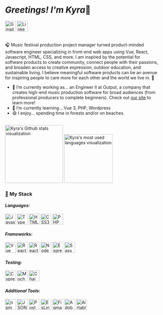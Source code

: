 <h1><em>Greetings! I'm Kyra</em>🦉</h1>
<a href="mailto:k.bergsund@gmail.com"><img src="https://img.shields.io/badge/Gmail-D14836?style=for-the-badge&logo=gmail&logoColor=white" height="35" alt="Gmail icon"/></a>
<a href="https://www.linkedin.com/in/kyrabergsund/"><img src="https://img.shields.io/badge/LinkedIn-0077B5?style=for-the-badge&logo=linkedin&logoColor=white" height="35" alt="LinkedIn icon"/></a>
<br>
<p><br>🎧 Music festival production project manager turned product-minded software engineer specializing in front-end web apps using Vue, React, Javascript, HTML, CSS, and more. I am inspired by the potential for software products to create community, connect people with their passions, and broaden access to creative expression, outdoor education, and sustainable living. I believe meaningful software products can be an avenue for inspiring people to care more for each other and the world we live in. 🌲</p>
<ul>
<!--   <li>👨🏼‍💻 See <a href="https://drive.google.com/file/d/1MEx8n67UgSjPADeTwTX9qKvSWyd14rKT/view?usp=sharing">HERE</a> for my resume. I bring my eagerness to never stop learning, my enjoyment of solving problems in innovative ways, and my strengths in methodical organization and proactive communication to every team. -->
<li>🔭 I’m currently working as... an Engineer II at Output, a company that creates high-end music production software for broad audiences (from professional producers to complete beginners). Check out <a href="https://www.output.com"/>our site</a> to learn more! </li>
<li>🌱 I’m currently learning... Vue 3, PHP, Wordpress</li> 
<li>😄 I enjoy... spending time in forests and/or on beaches.</li>
</ul>
<br>
<img src="https://github-readme-stats.vercel.app/api?username=kbergsund&show_icons=true&theme=tokyonight&custom_title=Kyra's+Github+Stats" height="190" alt="Kyra's Github stats visualization"/>
<img src="https://github-readme-stats.vercel.app/api/top-langs/?username=kbergsund&layout=compact&theme=tokyonight" height="160" alt="Kyra's most used languages visualization"/>
</div>
<h3>💾 My Stack</h3>
<div>
  <h4><em>Languages:</em></h4>
  <img src="https://img.shields.io/badge/JavaScript-323330?style=for-the-badge&logo=javascript&logoColor=F7DF1E" height="35" alt="Javascript icon"/>
  <img src="https://img.shields.io/badge/Typescript-3178C6?style=for-the-badge&logo=typescript&logoColor=white" height="35" alt="Typescript icon"/>
  <img src="https://img.shields.io/badge/HTML5-E34F26?style=for-the-badge&logo=html5&logoColor=white" height="35" alt="HTML5 icon"/>
  <img src="https://img.shields.io/badge/CSS3-1572B6?style=for-the-badge&logo=css3&logoColor=white" height="35" alt="CSS3 icon"/>
  <img src="https://img.shields.io/badge/PHP-777BB4?style=for-the-badge&logo=php&logoColor=white" height="35" alt="PHP icon"/>
</div>
<div>
  <h4><em>Frameworks:</em></h4>
  <img src="https://img.shields.io/badge/Vue.js-35495E?style=for-the-badge&logo=vue.js&logoColor=4FC08D" height="35" alt="Vue icon"/>
  <img src="https://img.shields.io/badge/React-20232A?style=for-the-badge&logo=react&logoColor=61DAFB" height="35" alt="React icon"/>
  <img src="https://img.shields.io/badge/React_Router-CA4245?style=for-the-badge&logo=react-router&logoColor=white" height="35" alt="React Router icon"/>
  <img src="https://img.shields.io/badge/Node.js-339933?style=for-the-badge&logo=nodedotjs&logoColor=white" height="35" alt="Node icon"/>
  <img src="https://img.shields.io/badge/Express.js-000000?style=for-the-badge&logo=express&logoColor=white" height="35" alt="Express icon"/>
  <img src="https://img.shields.io/badge/Sass-CC6699?style=for-the-badge&logo=sass&logoColor=white" height="35" alt="Sass icon"/>
</div>
<div>
  <h4><em>Testing:</em></h4>
  <img src="https://img.shields.io/badge/Cypress-17202C?style=for-the-badge&logo=cypress&logoColor=white" height="35" alt="Cypress icon"/>
  <img src="https://img.shields.io/badge/Mocha-8D6748?style=for-the-badge&logo=Mocha&logoColor=white" height="35" alt="Mocha icon"/>
  <img src="https://img.shields.io/badge/chai-A30701?style=for-the-badge&logo=chai&logoColor=white" height="35" alt="Chai icon"/>
</div>
<div>
  <h4><em>Additional Tools:</em></h4>
  <img src="https://img.shields.io/badge/npm-CB3837?style=for-the-badge&logo=npm&logoColor=white" height="35" alt="npm icon"/>
  <img src="https://img.shields.io/badge/json-5E5C5C?style=for-the-badge&logo=json&logoColor=white" height="35" alt="JSON icon"/>
  <img src="https://img.shields.io/badge/Postman-FF6C37?style=for-the-badge&logo=Postman&logoColor=white" height="35" alt="Postman icon"/>
  <img src="https://img.shields.io/badge/eslint-3A33D1?style=for-the-badge&logo=eslint&logoColor=white" height="35" alt="EsLint icon"/>
  <img src="https://img.shields.io/badge/Figma-F24E1E?style=for-the-badge&logo=figma&logoColor=white" height="35" alt="Figma icon"/>
  <img src="https://img.shields.io/badge/Adobe%20Illustrator-FF9A00?style=for-the-badge&logo=adobe%20illustrator&logoColor=white" height="35" alt="Adobe Illustrator icon"/>
  <img src="https://img.shields.io/badge/Airtable-18BFFF?style=for-the-badge&logo=Airtable&logoColor=white" height="35" alt="Airtable icon"/>
</div>
